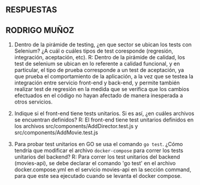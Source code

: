 ## RESPUESTAS

## RODRIGO MUÑOZ

1. Dentro de la pirámide de testing, ¿en que sector se ubican los tests con Selenium? ¿A cuál o cuáles tipos de test coresponde (regresión, integración, aceptación, etc).
   R: Dentro de la pirámide de calidad, los test de selenium se ubican en lo referente a calidad funcional, y en particular, el tipo de prueba corresponde a un test de aceptación, ya que prueba el comportamiento de la aplicación, a la vez que se testea la integración entre servicio front-end y back-end, y permite también realizar test de regresión en la medida que se verifica que los cambios efectuados en el código no hayan afectado de manera inesperada a otros servicios.

2. Indique si el front-end tiene tests unitarios. Si es así, ¿en cuáles archivos se encuentran definidos?
   R: El front-end tiene test unitarios definidos en los archivos src/components/AddDirector.test.js y src/components/AddMovie.test.js

3. Para probar test unitarios en GO se usa el comando `go test`. ¿Cómo tendría que modificar el archivo `docker-compose` para correr los tests unitarios del backend?
   R: Para correr los test unitarios del backend (movies-api), se debe declarar el comando 'go test' en el archivo docker.compose.yml en el servicio movies-api en la sección command, para que este sea ejecutado cuando se levanta el docker compose.
